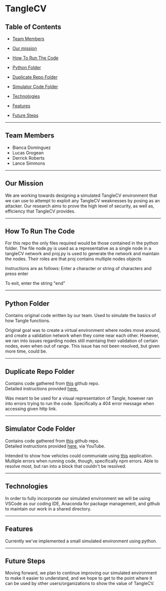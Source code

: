 # TangleCV



## Table of Contents  

* [Team Members](#team-members)

* [Our mission](#our-mission) 

* [How To Run The Code](#how-to-run-the-code)

* [Python Folder](#python-folder) 

* [Duplicate Repo Folder](#duplicate-repo-folder) 

* [Simulator Code Folder](#simulator-code-folder) 


* [Technologies](#technologies) 

* [Features](#features) 

* [Future Steps](#future-steps) 

 --- 
## Team Members

* Bianca Dominguez
* Lucas Grogean
* Derrick Roberts
* Lance Simmons

 --- 
## Our Mission

We are working towards designing a simulated TangleCV environment that we can use to attempt to exploit any TangleCV weaknesses by posing as an attacker. Our research aims to prove the high level of security, as well as, efficiency that TangleCV provides.

 --- 

## How To Run The Code

For this repo the only files required would be those contained in the python folder. The file node.py is used as a representative as a single node in a tangleCV network and proj.py is used to generate the network and maintain the nodes. Their roles are that proj contains multiple nodes objects

Instructions are as follows:
Enter a character or string of characters and press enter

To exit, enter the string "end"

 --- 
 
## Python Folder

Contains original code written by our team. Used to simulate the basics of how Tangle functions. 

Original goal was to create a virtual environment where nodes move around, and create a validation network when they come near each other. However, we ran into issues regarding nodes still maintaing their validation of certain nodes, even when out of range. This issue has not been resolved, but given more time, could be.

 --- 
 
## Duplicate Repo Folder 

Contains code gathered from <a href="https://github.com/iotaledger/high-mobility-blueprints">this</a> github repo. </br>
Detailed instructions provided <a href="https://steemit.com/iota/@jordaan01/building-an-iota-tangle-from-scratch-in-python-and-flask">here.</a> </br>

Was meant to be used for a visual representation of Tangle, however ran into errors trying to run the code. Specifically a 404 error message when accessing given http link.

 --- 

## Simulator Code Folder

Contains code gathered from <a href="https://github.com/ljlabs/tangle-pow">this</a> github repo. </br>
Detailed instructions provided <a href="https://www.youtube.com/watch?v=L-O-okg0bWk">here</a>, via YouTube. </br>

Intended to show how vehicles could communiate using <a href="https://console.high-mobility.com/qdEZ/">this</a> application. Multiple errors when running code, though, specifically npm errors. Able to resolve most, but ran into a block that couldn't be resolved.  

 --- 


## Technologies

In order to fully incorporate our simulated environment we will be using VSCode as our coding IDE, Anaconda for package management, and github to maintain our work in a shared directory.  

 --- 

## Features

Currently we've implemented a small simulated environment using python.

 --- 

## Future Steps

Moving forward, we plan to continue improving our simulated environment to make it easier to understand, and we hope to get to the point where it can be used by other users/organizations to show the value of TangleCV. 

